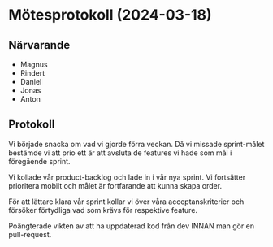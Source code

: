 # Mötesprotokoll (2024-03-18)

## Närvarande
* Magnus
* Rindert
* Daniel
* Jonas
* Anton


## Protokoll
Vi började snacka om vad vi gjorde förra veckan. 
Då vi missade sprint-målet bestämde vi att prio ett är att avsluta de features vi hade som mål i föregående sprint.

Vi kollade vår product-backlog och lade in i vår nya sprint. Vi fortsätter prioritera mobilt och målet är fortfarande att kunna skapa order.

För att lättare klara vår sprint kollar vi över våra acceptanskriterier och försöker förtydliga vad som krävs för respektive feature.

Poängterade vikten av att ha uppdaterad kod från dev INNAN man gör en pull-request.